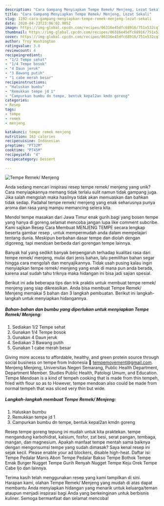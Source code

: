 ```yaml
---
description: "Cara Gampang Menyiapkan Tempe Remek/ Menjeng, Lezat Sekali"
title: "Cara Gampang Menyiapkan Tempe Remek/ Menjeng, Lezat Sekali"
slug: 1192-cara-gampang-menyiapkan-tempe-remek-menjeng-lezat-sekali
date: 2020-04-23T23:06:02.905Z
image: https://img-global.cpcdn.com/recipes/06316e45dfc68916/751x532cq70/tempe-remek-menjeng-foto-resep-utama.jpg
thumbnail: https://img-global.cpcdn.com/recipes/06316e45dfc68916/751x532cq70/tempe-remek-menjeng-foto-resep-utama.jpg
cover: https://img-global.cpcdn.com/recipes/06316e45dfc68916/751x532cq70/tempe-remek-menjeng-foto-resep-utama.jpg
author: Troy Washington
ratingvalue: 3.8
reviewcount: 4
recipeingredient:
- "1/2 Tempe sehat"
- "1/4 Tempe bosok"
- "4 Daun jeruk"
- "3 Bawang putih"
- "1 cabe merah besar"
recipeinstructions:
- "Haluskan bumbu"
- "Remukkan tempe jd 1"
- "Campurkan bumbu dn tempe, bentuk kepal2an kmdn goreng"
categories:
- Resep
tags:
- tempe
- remek
- menjeng

katakunci: tempe remek menjeng 
nutrition: 163 calories
recipecuisine: Indonesian
preptime: "PT32M"
cooktime: "PT45M"
recipeyield: "4"
recipecategory: Dessert

---
```



![Tempe Remek/ Menjeng](https://img-global.cpcdn.com/recipes/06316e45dfc68916/751x532cq70/tempe-remek-menjeng-foto-resep-utama.jpg)

Anda sedang mencari inspirasi resep tempe remek/ menjeng yang unik? Cara menyiapkannya memang tidak terlalu sulit namun tidak gampang juga. Jika salah mengolah maka hasilnya tidak akan memuaskan dan bahkan tidak sedap. Padahal tempe remek/ menjeng yang enak seharusnya punya aroma dan rasa yang mampu memancing selera kita.

Mendol tempe masakan dari Jawa Timur enak gurih.bagi yang bosen tempe yang hanya di goreng.selamat mencoba jangan lupa like comment subcribe. Kami sajikan Resep Cara Membuat MENJENG TEMPE secara lengkap beserta gambar resep , untuk mempermudah anda dalam mempelajari tentang dunia. Meskipun berbahan dasar tempe dan diolah dengan digoreng, tapi mendoan berbeda dari gorengan tempe lainnya.

Banyak hal yang sedikit banyak berpengaruh terhadap kualitas rasa dari tempe remek/ menjeng, mulai dari jenis bahan, lalu pemilihan bahan segar hingga cara mengolah dan menyajikannya. Tidak usah pusing kalau ingin menyiapkan tempe remek/ menjeng yang enak di mana pun anda berada, karena asal sudah tahu triknya maka hidangan ini bisa jadi sajian spesial.


Berikut ini ada beberapa tips dan trik praktis untuk membuat tempe remek/ menjeng yang siap dikreasikan. Anda bisa membuat Tempe Remek/ Menjeng memakai 5 bahan dan 3 langkah pembuatan. Berikut ini langkah-langkah untuk menyiapkan hidangannya.

<!--inarticleads1-->

##### Bahan-bahan dan bumbu yang diperlukan untuk menyiapkan Tempe Remek/ Menjeng:

1. Sediakan 1/2 Tempe sehat
1. Gunakan 1/4 Tempe bosok
1. Gunakan 4 Daun jeruk
1. Sediakan 3 Bawang putih
1. Gunakan 1 cabe merah besar


Giving more access to affordable, healthy, and green protein source through social business on tempe from Indonesia 📩 tempemovement@gmail.com. Menjeng Menjeng, Universitas Negeri Semarang, Public Health Department, Department Member. Studies Public Health, Patologi Umum, and Education. Tempe Mendoan is a kind of tempeh cooking that is made from thin tempeh, fried with flour so as to However, tempe mendoan also could be made from normal tempeh that was sliced very thin but wide. 

<!--inarticleads2-->

##### Langkah-langkah membuat Tempe Remek/ Menjeng:

1. Haluskan bumbu
1. Remukkan tempe jd 1
1. Campurkan bumbu dn tempe, bentuk kepal2an kmdn goreng


Resep tempe goreng tepung ini mudah untuk kita praktekan. tempe mengandung karbohidrat, kalsium, fosfor, zat besi, serat pangan, tembaga, mangan, dan magnesium. Apakah manfaat tempe mentah sama baiknya dengan mengonsumsi tempe yang sudah dimasak? Saya kenal resep ini sejak kecil. Please enable your ad blockers, disable high-heat. Daftar isi: Tempe Pedalar Manis Abon Tempe Pedalar Bakso Tempe Bothok Tempe Emak Burger Nugget Tempe Gurih Renyah Nugget Tempe Keju Orek Tempe Cabe Ijo dan lainnya. 

Terima kasih telah menggunakan resep yang kami tampilkan di sini. Harapan kami, olahan Tempe Remek/ Menjeng yang mudah di atas dapat membantu Anda menyiapkan hidangan yang menarik untuk keluarga/teman ataupun menjadi inspirasi bagi Anda yang berkeinginan untuk berbisnis kuliner. Semoga bermanfaat dan selamat mencoba!

